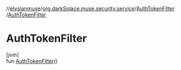 //[elysianmuse](../../../index.md)/[org.darkSolace.muse.security.service](../index.md)/[AuthTokenFilter](index.md)
/[AuthTokenFilter](-auth-token-filter.md)

# AuthTokenFilter

[jvm]\
fun [AuthTokenFilter](-auth-token-filter.md)()
